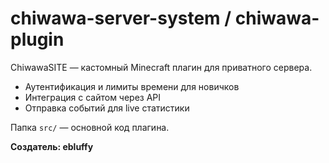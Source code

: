 # chiwawa-server-system / chiwawa-plugin

ChiwawaSITE — кастомный Minecraft плагин для приватного сервера.

- Аутентификация и лимиты времени для новичков
- Интеграция с сайтом через API
- Отправка событий для live статистики

Папка `src/` — основной код плагина.

**Создатель: ebluffy**